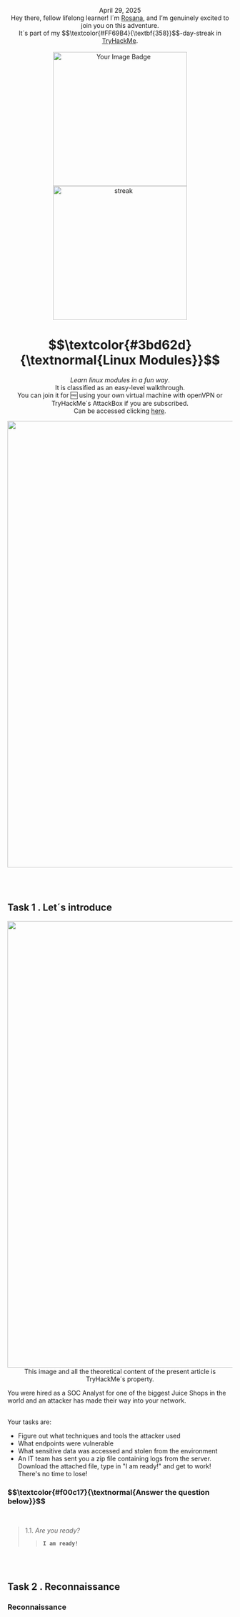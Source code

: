 <p align="center">April 29, 2025<br>
Hey there, fellow lifelong learner! I´m <a href="https://www.linkedin.com/in/rosanafssantos/">Rosana</a>, and I’m genuinely excited to join you on this adventure.<br>
It´s part of my $$\textcolor{#FF69B4}{\textbf{358}}$$-day-streak in  <a href="https://tryhackme.com">TryHackMe</a>.<br><br>
<img width="300px" src="" alt="Your Image Badge"><br>
<img width="300px" src="https://github.com/user-attachments/assets/9050e33f-101f-4a0f-bb58-9640a7b72eff" alt="streak"><br></p>
<h1 align="center"> $$\textcolor{#3bd62d}{\textnormal{Linux Modules}}$$</h1>
<p align="center"><em>Learn linux modules in a fun way</em>.<br>
It is classified as an easy-level walkthrough.<br>
You can join it for 🆓 using your own virtual machine with openVPN or TryHackMe´s AttackBox if you are subscribed.<br>
Can be accessed clicking  <a href="https://tryhackme.com/room/linuxmodules">here</a>.</p>

<p align="center"> <img width="1000px" src=""> </p>

<br>
<br>


<h2>Task 1 . Let´s introduce </h2>

<p align="center"> <img width="1000px" src="(https://github.com/user-attachments/assets/0bb9610d-c538-43cc-b8c4-26a6ed560c4f"> <br>This image and all the theoretical content of the present article is TryHackMe´s property.</p>



                                      

<p>You were hired as a SOC Analyst for one of the biggest Juice Shops in the world and an attacker has made their way into your network. <br><br>

Your tasks are:<br>

- Figure out what techniques and tools the attacker used<br>
- What endpoints were vulnerable<br>
- What sensitive data was accessed and stolen from the environment<br>
- An IT team has sent you a zip file containing logs from the server. Download the attached file, type in "I am ready!" and get to work! There's no time to lose!</p>

<h3 align="left"> $$\textcolor{#f00c17}{\textnormal{Answer the question below}}$$ </h3>

<br>

> 1.1. <em>Are you ready?</em><br><a id='1.1'></a>
>> <strong><code>I am ready!</code></strong><br>
<p></p>

<br>
<br>


<h2>Task 2 . Reconnaissance</h2>
<h3>Reconnaissance</h3>
